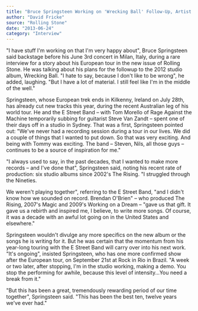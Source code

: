 ```yaml
---
title: "Bruce Springsteen Working on 'Wrecking Ball' Follow-Up, Artist confirms Australian studio time with Tom Morello"
author: "David Fricke"
source: "Rolling Stone"
date: "2013-06-24"
category: "Interview"
---
```


"I have stuff I'm working on that I'm very happy about", Bruce Springsteen said backstage before his June 3rd concert in Milan, Italy, during a rare interview for a story about his European tour in the new issue of Rolling Stone. He was talking about his plans for the followup to the 2012 studio album, Wrecking Ball. "I hate to say, because I don't like to be wrong", he added, laughing. "But I have a lot of material. I still feel like I'm in the middle of the well."

Springsteen, whose European trek ends in Kilkenny, Ireland on July 28th, has already cut new tracks this year, during the recent Australian leg of his world tour. He and the E Street Band – with Tom Morello of Rage Against the Machine temporarily subbing for guitarist Steve Van Zandt – spent one of their days off in a studio in Sydney. That was a first, Springsteen pointed out: "We've never had a recording session during a tour in our lives. We did a couple of things that I wanted to put down. So that was very exciting. And being with Tommy was exciting. The band – Steven, Nils, all those guys – continues to be a source of inspiration for me."

"I always used to say, in the past decades, that I wanted to make more records – and I've done that", Springsteen said, noting his recent rate of production: six studio albums since 2002's The Rising. "I struggled through the Nineties.

We weren't playing together", referring to the E Street Band, "and I didn't know how we sounded on record. Brendan O'Brien" – who produced The Rising, 2007's Magic and 2009's Working on a Dream – "gave us that gift. It gave us a rebirth and inspired me, I believe, to write more songs. Of course, it was a decade with an awful lot going on in the United States and elsewhere."

Springsteen wouldn't divulge any more specifics on the new album or the songs he is writing for it. But he was certain that the momentum from his year-long touring with the E Street Band will carry over into his next work. "It's ongoing", insisted Springsteen, who has one more confirmed show after the European tour, on September 21st at Rock in Rio in Brazil. "A week or two later, after stopping, I'm in the studio working, making a demo. You stop the performing for awhile, because this level of intensity...You need a break from it."

"But this has been a great, tremendously rewarding period of our time together", Springsteen said. "This has been the best ten, twelve years we've ever had."
